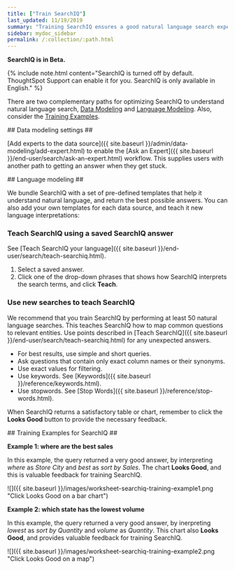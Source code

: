 ```yaml
---
title: ["Train SearchIQ"]
last_updated: 11/19/2019
summary: "Training SearchIQ ensures a good natural language search experience."
sidebar: mydoc_sidebar
permalink: /:collection/:path.html
---
```

**SearchIQ is in Beta.**

{% include note.html content="SearchIQ is turned off by default. ThoughtSpot Support can enable it for you. SearchIQ is only available in English." %}

There are two complementary paths for optimizing SearchIQ to understand natural language search, [Data Modeling](#data-modeling) and [Language Modeling](#language). Also, consider the [Training Examples](#training-examples).

<div id="data-modeling"></div>
## Data modeling settings ##

[Add experts to the data source]({{ site.baseurl }}/admin/data-modeling/add-expert.html) to enable the [Ask an Expert]({{ site.baseurl }}/end-user/search/ask-an-expert.html) workflow. This supplies users with another path to getting an answer when they get stuck.

<div id="language-modeling"></div>
## Language modeling ##

We bundle SearchIQ with a set of pre-defined templates that help it understand natural language, and return the best possible answers. You can also add your own templates for each data source, and teach it new language interpretations:

<!-- this is not there
#### Teach SearchIQ from the Data Tab ####

   1. Click the **Data** tab.
   2. Click the three dot icon, and choose **Teach**.  

   This takes you to a screen where you can map searches to things in the data.
   For example, you can map the phrase “best movie” to match the search “top movie_title sort by imdb_score”.

    -->

### Teach SearchIQ using a saved SearchIQ answer ###

See [Teach SearchIQ your language]({{ site.baseurl }}/end-user/search/teach-searchiq.html).

   1. Select a saved answer.
   2. Click one of the drop-down phrases that shows how SearchIQ interprets the search terms, and click **Teach**.

### Use new searches to teach SearchIQ ###

   We recommend that you train SearchIQ by performing at least 50 natural language searches. This teaches SearchIQ how to map common questions to relevant entities. Use points described in [Teach SearchIQ]({{ site.baseurl }}/end-user/search/teach-searchiq.html) for any unexpected answers.

   - For best results, use simple and short queries.
   - Ask questions that contain only exact column names or their synonyms.
   - Use exact values for filtering.
   - Use keywords. See [Keywords]({{ site.baseurl }}/reference/keywords.html).
   - Use stopwords. See [Stop Words]({{ site.baseurl }}/reference/stop-words.html).

   When SearchIQ returns a satisfactory table or chart, remember to click the **Looks Good** button to provide the necessary feedback.

<div id="training-examples"></div>
## Training Examples for SearchIQ ##

**Example 1: where are the best sales**

In this example, the query returned a very good answer, by interpreting _where_ as _Store City_ and _best_ as _sort by Sales_. The chart **Looks Good**, and this is valuable feedback for training SearchIQ.

![]({{ site.baseurl }}/images/worksheet-searchiq-training-example1.png "Click Looks Good on a bar chart")

**Example 2: which state has the lowest volume**

In this example, the query returned a very good answer, by inerpreting _lowest_ as _sort by Quantity_ and _volume_ as _Quantity_. This chart also **Looks Good**, and provides valuable feedback for training SearchIQ.

![]({{ site.baseurl }}/images/worksheet-searchiq-training-example2.png "Click Looks Good on a map")

<!-- comment from vk: As part of this training we would never use Ask an Expert (as data source owner who is training is an expert)

**Example 3: where should i build a new store**

This example was not as successful as the previous ones; it just returned a simple table with Store City and Store Name columns. The question is too sophisticated for SearchIQ, so we **Ask an expert** how to improve the answer.

![]({{ site.baseurl }}/images/worksheet-searchiq-training-example3.png "Click ask an expert")
-->
